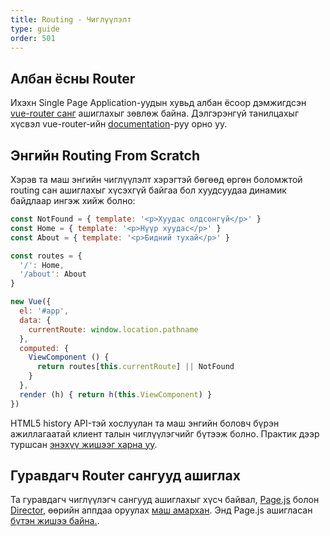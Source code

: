 ```yaml
---
title: Routing - Чиглүүлэлт
type: guide
order: 501
---
```


## Албан ёсны Router

Ихэхн Single Page Application-уудын хувьд албан ёсоор дэмжигдсэн [vue-router санг](https://github.com/vuejs/vue-router) ашиглахыг зөвлөж байна. Дэлгэрэнгүй танилцахыг хүсвэл vue-router-ийн [documentation](https://router.vuejs.org/)-руу орно уу.

## Энгийн Routing From Scratch

Хэрэв та маш энгийн чиглүүлэлт хэрэгтэй бөгөөд өргөн боломжтой routing сан ашиглахыг хүсэхгүй байгаа бол хуудсуудаа динамик байдлаар ингэж хийж болно:

``` js
const NotFound = { template: '<p>Хуудас олдсонгүй</p>' }
const Home = { template: '<p>Нүүр хуудас</p>' }
const About = { template: '<p>Бидний тухай</p>' }

const routes = {
  '/': Home,
  '/about': About
}

new Vue({
  el: '#app',
  data: {
    currentRoute: window.location.pathname
  },
  computed: {
    ViewComponent () {
      return routes[this.currentRoute] || NotFound
    }
  },
  render (h) { return h(this.ViewComponent) }
})
```

HTML5 history API-тэй хослуулан та маш энгийн боловч бүрэн ажиллагаатай клиент талын чиглүүлэгчийг бүтээж болно. Практик дээр туршсан [энэхүү жишээг харна уу](https://github.com/chrisvfritz/vue-2.0-simple-routing-example).

## Гуравдагч Router сангууд ашиглах

Та гуравдагч чиглүүлэгч сангууд ашиглахыг хүсч байвал, [Page.js](https://github.com/visionmedia/page.js) болон [Director](https://github.com/flatiron/director), өөрийн аппдаа оруулах [маш амархан](https://github.com/chrisvfritz/vue-2.0-simple-routing-example/compare/master...pagejs). Энд Page.js ашигласан [бүтэн жишээ байна.](https://github.com/chrisvfritz/vue-2.0-simple-routing-example/tree/pagejs).
